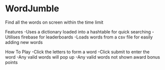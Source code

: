 # WordJumble
Find all the words on screen within the time limit

Features
-Uses a dictionary loaded into a hashtable for quick searching
-Utilises firebase for leaderboards
-Loads words from a csv file for easily adding new words

How To Play
-Click the letters to form a word
-Click submit to enter the word
-Any valid words will pop up
-Any valid words not shown award bonus points
